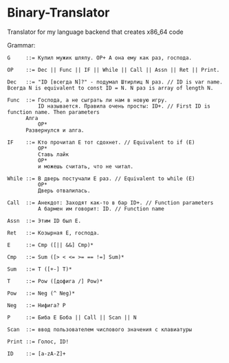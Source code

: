 # Binary-Translator
Translator for my language backend that creates x86_64 code

Grammar:

    G     ::= Купил мужик шляпу. OP+ А она ему как раз, господа.

    OP    ::= Dec || Func || IF || While || Call || Assn || Ret || Print.

    Dec   ::= "ID [всегда N]?" - подумал Штирлиц N раз. // ID is var name. Всегда N is equivalent to const ID = N. N раз is array of length N.

    Func  ::= Господа, а не сыграть ли нам в новую игру.
              ID называется. Правила очень просты: ID+. // First ID is function name. Then parameters
	      Алга
              OP*
	      Развернулся и алга.

    IF    ::= Кто прочитал E тот сдохнет. // Equivalent to if (E)
              OP*
              Ставь лайк
              OP*
              и можешь считать, что не читал.

    While ::= В дверь постучали E раз. // Equivalent to while (E)
              OP*
              Дверь отвалилась.

    Call  ::= Анекдот: Заходят как-то в бар ID+. // Function parameters
              А бармен им говорит: ID. // Function name

    Assn  ::= Этим ID был E.

    Ret   ::= Козырная E, господа.

    E     ::= Cmp ([|| &&] Cmp)*

    Cmp   ::= Sum ([> < <= >= == !=] Sum)*

    Sum   ::= T ([+-] T)*

    T     ::= Pow ([дофига /] Pow)*

    Pow   ::= Neg (^ Neg)*

    Neg   ::= Нифига? P

    P     ::= Биба E Боба || Call || Scan || N

    Scan  ::= ввод пользователем числового значения с клавиатуры

    Print ::= Голос, ID!

    ID    ::= [a-zA-Z]+

